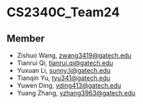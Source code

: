 # CS2340C_Team24

## Member

- Zishuo Wang, zwang3419@gatech.edu                    
- Tianrui Qi, tianrui.qi@gatech.edu
- Yuxuan Li, sunny.li@gatech.edu   
- Tianqin Yu, tyu341@gatech.edu
- Yuwen Ding, yding413@gatech.edu
- Yuang Zhang, yzhang3963@gatech.edu
  
